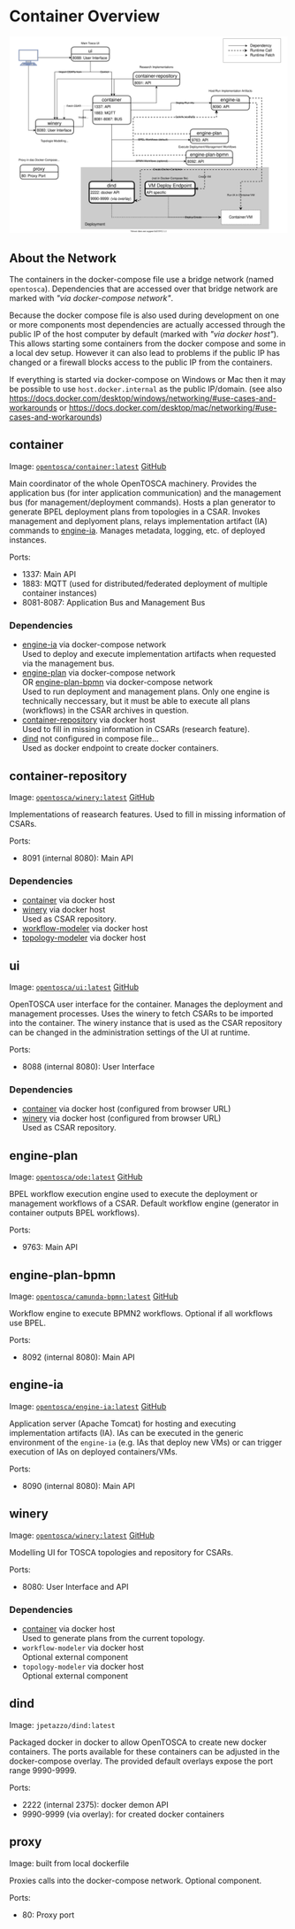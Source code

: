 # Container Overview

![OpenTOSCA Docker-Compose overview diagram.](docker-compose-overview.svg)


## About the Network

The containers in the docker-compose file use a bridge network (named `opentosca`).
Dependencies that are accessed over that bridge network are marked with *"via docker-compose network"*.

Because the docker compose file is also used during development on one or more components most dependencies are actually accessed through the public IP of the host computer by default (marked with *"via docker host"*).
This allows starting some containers from the docker compose and some in a local dev setup.
However it can also lead to problems if the public IP has changed or a firewall blocks access to the public IP from the containers.

If everything is started via docker-compose on Windows or Mac then it may be possible to use `host.docker.internal` as the public IP/domain.
(see also <https://docs.docker.com/desktop/windows/networking/#use-cases-and-workarounds> or <https://docs.docker.com/desktop/mac/networking/#use-cases-and-workarounds>)


## container 

Image: [`opentosca/container:latest`](https://hub.docker.com/r/opentosca/container) [GitHub](https://github.com/OpenTOSCA/container)

Main coordinator of the whole OpenTOSCA machinery.
Provides the application bus (for inter application communication) and the management bus (for management/deployment commands).
Hosts a plan generator to generate BPEL deployment plans from topologies in a CSAR.
Invokes management and deplyoment plans, relays implementation artifact (IA) commands to [engine-ia](#engine-ia).
Manages metadata, logging, etc. of deployed instances.

Ports:

 *  1337: Main API
 *  1883: MQTT (used for distributed/federated deployment of multiple container instances)
 *  8081-8087: Application Bus and Management Bus

### Dependencies

 *  [engine-ia](#engine-ia) via docker-compose network\
    Used to deploy and execute implementation artifacts when requested via the management bus.
 *  [engine-plan](#engine-plan) via docker-compose network\
    OR [engine-plan-bpmn](#engine-plan) via docker-compose network\
    Used to run deployment and management plans. Only one engine is technically neccessary, but it must be able to execute all plans (workflows) in the CSAR archives in question.
 *  [container-repository](#container-repository) via docker host\
    Used to fill in missing information in CSARs (research feature).
 *  [dind](#dind) not configured in compose file...\
    Used as docker endpoint to create docker containers.


## container-repository

Image: [`opentosca/winery:latest`](https://hub.docker.com/r/opentosca/winery) [GitHub](https://github.com/OpenTOSCA/winery)

Implementations of reasearch features.
Used to fill in missing information of CSARs.

Ports:

 *  8091 (internal 8080): Main API

### Dependencies

 *  [container](#container) via docker host
 *  [winery](#winery) via docker host\
    Used as CSAR repository.
 *  [workflow-modeler](#workflow-modeler) via docker host
 *  [topology-modeler](#topology-modeler) via docker host


## ui

Image: [`opentosca/ui:latest`](https://hub.docker.com/r/opentosca/ui) [GitHub](https://github.com/OpenTOSCA/ui)

OpenTOSCA user interface for the container.
Manages the deployment and management processes.
Uses the winery to fetch CSARs to be imported into the container.
The winery instance that is used as the CSAR repository can be changed in the administration settings of the UI at runtime.

Ports:

 *  8088 (internal 8080): User Interface

### Dependencies

 *  [container](#container) via docker host (configured from browser URL)
 *  [winery](#winery) via docker host (configured from browser URL)\
    Used as CSAR repository.


## engine-plan

Image: [`opentosca/ode:latest`](https://hub.docker.com/r/opentosca/ode) [GitHub](https://github.com/OpenTOSCA/ode)

BPEL workflow execution engine used to execute the deployment or management workflows of a CSAR.
Default workflow engine (generator in container outputs BPEL workflows).

Ports:

 *  9763: Main API


## engine-plan-bpmn

Image: [`opentosca/camunda-bpmn:latest`](https://hub.docker.com/r/opentosca/camunda-bpmn) [GitHub](https://github.com/OpenTOSCA/camunda-bpmn)

Workflow engine to execute BPMN2 workflows.
Optional if all workflows use BPEL.

Ports:

 *  8092 (internal 8080): Main API


## engine-ia

Image: [`opentosca/engine-ia:latest`](https://hub.docker.com/r/opentosca/engine-ia) [GitHub](https://github.com/OpenTOSCA/engine-ia)

Application server (Apache Tomcat) for hosting and executing implementation artifacts (IA).
IAs can be executed in the generic environment of the `engine-ia` (e.g. IAs that deploy new VMs) or can trigger execution of IAs on deployed containers/VMs.

Ports:

 *  8090 (internal 8080): Main API

## winery

Image: [`opentosca/winery:latest`](https://hub.docker.com/r/opentosca/winery) [GitHub](https://github.com/OpenTOSCA/winery)

Modelling UI for TOSCA topologies and repository for CSARs.

Ports:

 *  8080: User Interface and API

### Dependencies

 *  [container](#container) via docker host\
    Used to generate plans from the current topology.
 *  `workflow-modeler` via docker host\
    Optional external component
 *  `topology-modeler` via docker host\
    Optional external component

## dind

Image: `jpetazzo/dind:latest`

Packaged docker in docker to allow OpenTOSCA to create new docker containers.
The ports available for these containers can be adjusted in the docker-compose overlay.
The provided default overlays expose the port range 9990-9999.

Ports:

 *  2222 (internal 2375): docker demon API
 *  9990-9999 (via overlay): for created docker containers

## proxy

Image: built from local dockerfile

Proxies calls into the docker-compose network.
Optional component.

Ports:

 *  80: Proxy port
